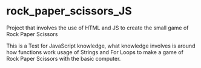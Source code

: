 # rock_paper_scissors_JS
Project that involves the use of HTML and JS to create the small game of Rock Paper Scissors

This is a Test for JavaScript knowledge, what knowledge involves is around how functions work
usage of Strings and For Loops to make a game of Rock Paper Scissors with the basic computer.